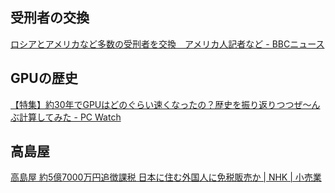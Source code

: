 ## 受刑者の交換

[ロシアとアメリカなど多数の受刑者を交換　アメリカ人記者など - BBCニュース](https://www.bbc.com/japanese/articles/cv2gx8kp0r7o)

## GPUの歴史

[【特集】約30年でGPUはどのぐらい速くなったの？歴史を振り返りつつぜ～んぶ計算してみた - PC Watch](https://pc.watch.impress.co.jp/docs/topic/feature/1613315.html)

## 高島屋

[高島屋 約5億7000万円追徴課税 日本に住む外国人に免税販売か | NHK | 小売業](https://www3.nhk.or.jp/news/html/20240801/k10014533051000.html)
